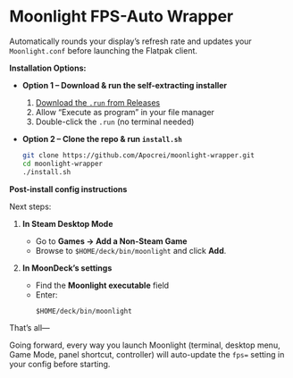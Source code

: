 # Moonlight FPS-Auto Wrapper

Automatically rounds your display’s refresh rate and updates your `Moonlight.conf` before
launching the Flatpak client.

**Installation Options:**

- **Option 1 – Download & run the self-extracting installer**  
  1. [Download the `.run` from Releases](https://github.com/Apocrei/moonlight-wrapper/releases/latest)  
  2. Allow “Execute as program” in your file manager  
  3. Double-click the `.run` (no terminal needed)

- **Option 2 – Clone the repo & run `install.sh`**  
  ```bash
  git clone https://github.com/Apocrei/moonlight-wrapper.git
  cd moonlight-wrapper
  ./install.sh

**Post-install config instructions**

Next steps:

1. **In Steam Desktop Mode**  
   - Go to **Games → Add a Non-Steam Game**  
   - Browse to `$HOME/deck/bin/moonlight` and click **Add**.

2. **In MoonDeck’s settings**  
   - Find the **Moonlight executable** field  
   - Enter:  
     ```
     $HOME/deck/bin/moonlight
     ```

That’s all—

Going forward, every way you launch Moonlight (terminal, desktop menu, Game Mode, panel shortcut, controller) will auto-update the `fps=` setting in your config before starting.  


